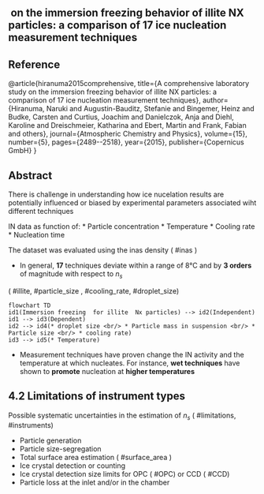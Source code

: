 ##  on the immersion freezing behavior of illite NX particles: a comparison of 17 ice nucleation measurement techniques

## Reference 
@article{hiranuma2015comprehensive,
  title={A comprehensive laboratory study on the immersion freezing behavior of illite NX particles: a comparison of 17 ice nucleation measurement techniques},
  author={Hiranuma, Naruki and Augustin-Bauditz, Stefanie and Bingemer, Heinz and Budke, Carsten and Curtius, Joachim and Danielczok, Anja and Diehl, Karoline and Dreischmeier, Katharina and Ebert, Martin and Frank, Fabian and others},
  journal={Atmospheric Chemistry and Physics},
  volume={15},
  number={5},
  pages={2489--2518},
  year={2015},
  publisher={Copernicus GmbH}
}

## Abstract

There is challenge in understanding how ice nucelation results are potentially influenced or biased by experimental parameters associated wiht different techniques

IN data as function of: 
										* Particle concentration
										* Temperature
										* Cooling rate
										* Nucleation time
										
The dataset was evaluated using the inas density ( #inas )

* In general, **17** techniques deviate within a range of 8°C and by **3 orders** of magnitude with respect to $n_s$ 

( #illite, #particle_size , #cooling_rate, #droplet_size)

```mermaid
flowchart TD
id1(Immersion freezing  for illite  Nx particles) --> id2(Independent)
id1 --> id3(Dependent)
id2 --> id4(* droplet size <br/> * Particle mass in suspension <br/> * Particle size <br/> * cooling rate)
id3 --> id5(* Temperature)
```

* Measurement techniques have proven change the IN activity and the temperature at which nucleates. For instance, **wet techniques** have shown to **promote** nucleation at **higher temperatures** 

## 4.2 Limitations of instrument types

Possible systematic uncertainties in the estimation of $n_s$ ( #limitations, #instruments)
* Particle generation
* Particle size-segregation
* Total surface area estimation ( #surface_area )
* Ice crystal detection or counting
* Ice crystal detection size limits for OPC ( #OPC) or CCD ( #CCD)
* Particle loss at the inlet and/or in the chamber